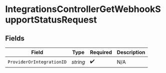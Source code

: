 # IntegrationsControllerGetWebhookSupportStatusRequest


## Fields

| Field                     | Type                      | Required                  | Description               |
| ------------------------- | ------------------------- | ------------------------- | ------------------------- |
| `ProviderOrIntegrationID` | *string*                  | :heavy_check_mark:        | N/A                       |